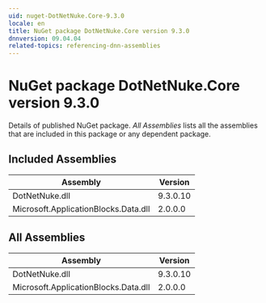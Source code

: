 ```yaml
---
uid: nuget-DotNetNuke.Core-9.3.0
locale: en
title: NuGet package DotNetNuke.Core version 9.3.0
dnnversion: 09.04.04
related-topics: referencing-dnn-assemblies
---
```


# NuGet package DotNetNuke.Core version 9.3.0
Details of published NuGet package.
*All Assemblies* lists all the assemblies that are included in this package or any dependent package.

## Included Assemblies

|Assembly|Version|
|---|---|
|DotNetNuke.dll|9.3.0.10|
|Microsoft.ApplicationBlocks.Data.dll|2.0.0.0|

## All Assemblies

|Assembly|Version|
|---|---|
|DotNetNuke.dll|9.3.0.10|
|Microsoft.ApplicationBlocks.Data.dll|2.0.0.0|

